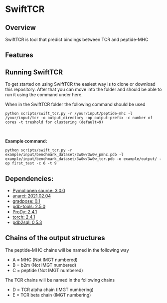 # SwiftTCR
## Overview
SwiftTCR is tool that predict bindings between TCR and peptide-MHC

## Features

## Running SwiftTCR
To get started on using SwiftTCR the easiest way is to clone or download this repository. After that you can move into the folder and should be able to run it using the command under here.

When in the SwiftTCR folder the following command should be used
```
python scripts/swift_tcr.py -r /your/input/peptide-mhc -l /your/input/tcr -o output_directory -op output-prefix -c number of cores -t treshold for clustering (default=9)
```
<br />

**Example command:**
```
python scripts/swift_tcr.py -r example/input/benchmark_dataset/3w0w/3w0w_pmhc.pdb -l example/input/benchmark_dataset/3w0w/3w0w_tcr.pdb -o example/output/ -op first_test -c 6 -t 9
```

## Dependencies:
* [Pymol open source: 3.0.0](https://github.com/schrodinger/pymol-open-source)
* [anarci: 2021.02.04](https://github.com/oxpig/ANARCI) 
* [gradpose: 0.1](https://github.com/X-lab-3D/GradPose)
* [pdb-tools: 2.5.0](http://www.bonvinlab.org/pdb-tools/)
* [ProDy: 2.4.1](https://github.com/prody/ProDy)
* [torch: 2.4.1](https://pytorch.org/)
* [pdb2sql: 0.5.3](https://github.com/DeepRank/pdb2sql)

## Chains of the output structures
The peptide-MHC chains will be named in the following way
* A = MHC (Not IMGT numbered)
* B = b2m (Not IMGT numbered)
* C = peptide (Not IMGT numbered)

The TCR chains will be named in the following chains
* D = TCR alpha chain (IMGT numbering)
* E = TCR beta chain (IMGT numbering)